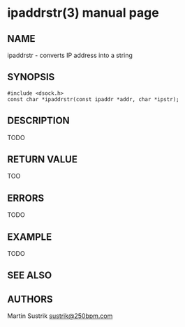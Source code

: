 # ipaddrstr(3) manual page

## NAME

ipaddrstr - converts IP address into a string

## SYNOPSIS

```
#include <dsock.h>
const char *ipaddrstr(const ipaddr *addr, char *ipstr);
```

## DESCRIPTION

TODO

## RETURN VALUE

TOO

## ERRORS

TODO

## EXAMPLE

TODO

## SEE ALSO

## AUTHORS

Martin Sustrik <sustrik@250bpm.com>

